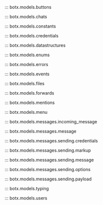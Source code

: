 ::: botx.models.buttons

::: botx.models.chats

::: botx.models.constants

::: botx.models.credentials

::: botx.models.datastructures

::: botx.models.enums

::: botx.models.errors

::: botx.models.events

::: botx.models.files

::: botx.models.forwards

::: botx.models.mentions

::: botx.models.menu

::: botx.models.messages.incoming_message

::: botx.models.messages.message

::: botx.models.messages.sending.credentials

::: botx.models.messages.sending.markup

::: botx.models.messages.sending.message

::: botx.models.messages.sending.options

::: botx.models.messages.sending.payload

::: botx.models.typing

::: botx.models.users
